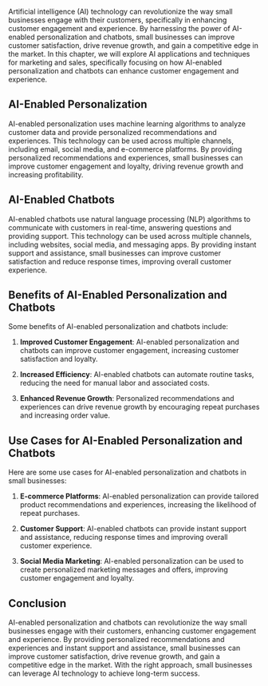 
Artificial intelligence (AI) technology can revolutionize the way small businesses engage with their customers, specifically in enhancing customer engagement and experience. By harnessing the power of AI-enabled personalization and chatbots, small businesses can improve customer satisfaction, drive revenue growth, and gain a competitive edge in the market. In this chapter, we will explore AI applications and techniques for marketing and sales, specifically focusing on how AI-enabled personalization and chatbots can enhance customer engagement and experience.

AI-Enabled Personalization
--------------------------

AI-enabled personalization uses machine learning algorithms to analyze customer data and provide personalized recommendations and experiences. This technology can be used across multiple channels, including email, social media, and e-commerce platforms. By providing personalized recommendations and experiences, small businesses can improve customer engagement and loyalty, driving revenue growth and increasing profitability.

AI-Enabled Chatbots
-------------------

AI-enabled chatbots use natural language processing (NLP) algorithms to communicate with customers in real-time, answering questions and providing support. This technology can be used across multiple channels, including websites, social media, and messaging apps. By providing instant support and assistance, small businesses can improve customer satisfaction and reduce response times, improving overall customer experience.

Benefits of AI-Enabled Personalization and Chatbots
---------------------------------------------------

Some benefits of AI-enabled personalization and chatbots include:

1. **Improved Customer Engagement**: AI-enabled personalization and chatbots can improve customer engagement, increasing customer satisfaction and loyalty.

2. **Increased Efficiency**: AI-enabled chatbots can automate routine tasks, reducing the need for manual labor and associated costs.

3. **Enhanced Revenue Growth**: Personalized recommendations and experiences can drive revenue growth by encouraging repeat purchases and increasing order value.

Use Cases for AI-Enabled Personalization and Chatbots
-----------------------------------------------------

Here are some use cases for AI-enabled personalization and chatbots in small businesses:

1. **E-commerce Platforms**: AI-enabled personalization can provide tailored product recommendations and experiences, increasing the likelihood of repeat purchases.

2. **Customer Support**: AI-enabled chatbots can provide instant support and assistance, reducing response times and improving overall customer experience.

3. **Social Media Marketing**: AI-enabled personalization can be used to create personalized marketing messages and offers, improving customer engagement and loyalty.

Conclusion
----------

AI-enabled personalization and chatbots can revolutionize the way small businesses engage with their customers, enhancing customer engagement and experience. By providing personalized recommendations and experiences and instant support and assistance, small businesses can improve customer satisfaction, drive revenue growth, and gain a competitive edge in the market. With the right approach, small businesses can leverage AI technology to achieve long-term success.
